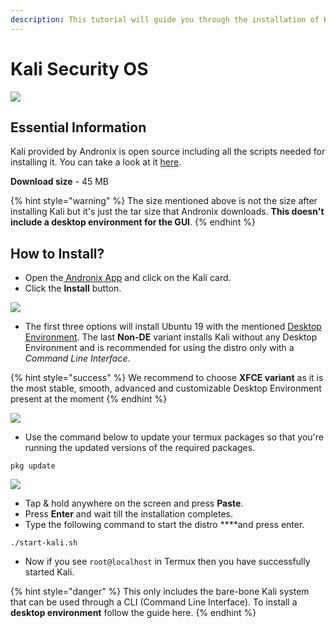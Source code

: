 ```yaml
---
description: This tutorial will guide you through the installation of Kali Security OS
---
```


# Kali Security OS

![](../../.gitbook/assets/kali_banner.png)

## Essential Information

Kali provided by Andronix is open source including all the scripts needed for installing it. You can take a look at it [here](https://github.com/AndronixApp/AndronixOrigin).

**Download size** - 45 MB

{% hint style="warning" %}
The size mentioned above is not the size after installing Kali but it's just the tar size that Andronix downloads. **This doesn't include a desktop environment for the GUI**.
{% endhint %}

## How to Install?

* Open the[ Andronix App](https://andronix.app/) and click on the Kali card.
* Click the **Install** button.

![](../../.gitbook/assets/kali.png)

* The first three options will install Ubuntu 19 with the mentioned [Desktop Environment](https://en.wikipedia.org/wiki/Desktop_environment). The last **Non-DE** variant installs Kali without any Desktop Environment and is recommended for using the distro only with a _Command Line Interface_.

{% hint style="success" %}
We recommend to choose **XFCE variant** as it is the most stable, smooth, advanced and customizable Desktop Environment present at the moment
{% endhint %}

![](../../.gitbook/assets/kali_inst.png)

* Use the command below to update your termux packages so that you're running the updated versions of the required packages.

```text
pkg update
```

![](../../.gitbook/assets/termux-1.png)

* Tap & hold anywhere on the screen and press **Paste**.
* Press **Enter** and wait till the installation completes. 
* Type the following command to start the distro ****and press enter.

```text
./start-kali.sh
```

* Now if you see `root@localhost` in Termux then you have successfully started Kali.

{% hint style="danger" %}
This only includes the bare-bone Kali system that can be used through a CLI \(Command Line Interface\). To install a **desktop environment** follow the guide here.
{% endhint %}

